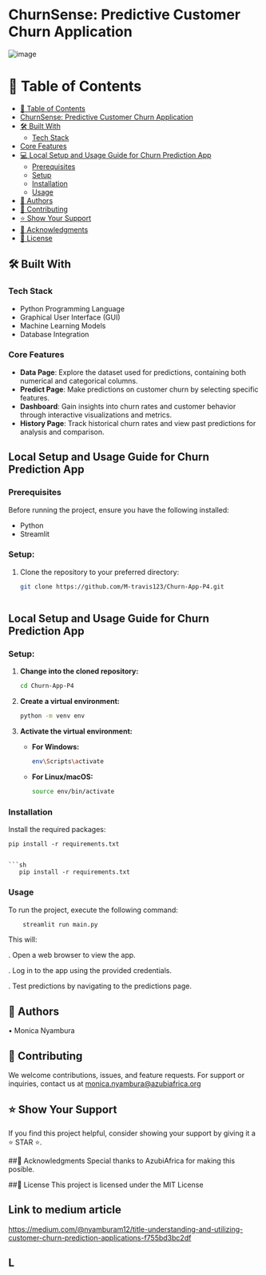 #  ChurnSense: Predictive Customer Churn Application

![image](https://github.com/M-travis123/Churn-App-P4/assets/149013862/5ee87705-aa91-409a-bc31-c6549be73180)


# 📗 Table of Contents

- [📗 Table of Contents](#-table-of-contents)
- [ChurnSense: Predictive Customer Churn Application](#churnsense-predictive-customer-churn-application)
- [🛠 Built With](#-built-with)
  - [Tech Stack](#tech-stack)
- [Core Features](#core-features)
- [💻 Local Setup and Usage Guide for Churn Prediction App](#-local-setup-and-usage-guide-for-churn-prediction-app)
  - [Prerequisites](#prerequisites)
  - [Setup](#setup)
  - [Installation](#installation)
  - [Usage](#usage)
- [👥 Authors](#-authors)
- [🤝 Contributing](#-contributing)
- [⭐️ Show Your Support](#️-show-your-support)
- [🙏 Acknowledgments](#-acknowledgments)
- [📝 License](#-license)



## 🛠 Built With
### Tech Stack
- Python Programming Language 
- Graphical User Interface (GUI) 
- Machine Learning Models 
- Database Integration

### Core Features
- **Data Page**: Explore the dataset used for predictions, containing both numerical and categorical columns.
- **Predict Page**: Make predictions on customer churn by selecting specific features.
- **Dashboard**: Gain insights into churn rates and customer behavior through interactive visualizations and metrics.
- **History Page**: Track historical churn rates and view past predictions for analysis and comparison.

## Local Setup and Usage Guide for Churn Prediction App
### Prerequisites
Before running the project, ensure you have the following installed:
- Python
- Streamlit

### Setup:
1. Clone the repository to your preferred directory:
   ```sh
   git clone https://github.com/M-travis123/Churn-App-P4.git



## Local Setup and Usage Guide for Churn Prediction App

### Setup:

1. **Change into the cloned repository:**
    ```sh
    cd Churn-App-P4 
    ```

2. **Create a virtual environment:**
    ```sh
    python -m venv env
    ```

3. **Activate the virtual environment:**

    - **For Windows:**
        ```sh
        env\Scripts\activate 
        ```
    - **For Linux/macOS:**
        ```sh
        source env/bin/activate 
        ```


### Installation

Install the required packages:

```shell
pip install -r requirements.txt


```sh
   pip install -r requirements.txt
```


### Usage

To run the project, execute the following command:


```sh
    streamlit run main.py

```
This will:

. Open a web browser to view the app.

. Log in to the app using the provided credentials.

. Test predictions by navigating to the predictions page.



## 👥 Authors
•	Monica Nyambura

## 🤝 Contributing
We welcome contributions, issues, and feature requests.  For support or inquiries, contact us at monica.nyambura@azubiafrica.org

## ⭐️ Show Your Support
If you find this project helpful, consider showing your support by giving it a ⭐️ STAR ⭐️.

##🙏 Acknowledgments
Special thanks to AzubiAfrica for making this posible.

##📝 License
This project is licensed under the MIT License

## Link to medium article

https://medium.com/@nyamburam12/title-understanding-and-utilizing-customer-churn-prediction-applications-f755bd3bc2df



## L





